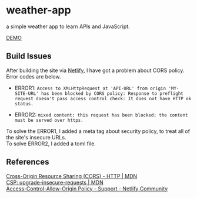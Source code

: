 # weather-app #
a simple weather app to learn APIs and JavaScript.

[DEMO](https://js-weather-app-with-materialize.netlify.app/)

## Build Issues ##
After building the site via [Netlify](https://www.netlify.com), I have got a problem about CORS policy.  
Error codes are below.
- ERROR1: `Access to XMLHttpRequest at 'API-URL' from origin 'MY-SITE-URL' has been blocked by CORS policy:
Response to preflight request doesn't pass access control check: It does not have HTTP ok status.`

- ERROR2: `mixed content: this request has been blocked; the content must be served over https.`


To solve the ERROR1, I added a meta tag about security policy, to treat all of the site's insecure URLs.  
To solve ERROR2, I added a toml file.

## References ##
[Cross-Origin Resource Sharing (CORS) - HTTP | MDN](https://developer.mozilla.org/en-US/docs/Web/HTTP/CORS)  
[CSP: upgrade-insecure-requests | MDN](https://developer.mozilla.org/en-US/docs/Web/HTTP/Headers/Content-Security-Policy/upgrade-insecure-requests)  
[Access-Control-Allow-Origin Policy - Support - Netlify Community](https://community.netlify.com/t/access-control-allow-origin-policy/1813)
